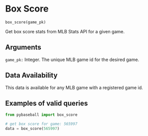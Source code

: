 # Box Score

`box_score(game_pk)`

Get box score stats from MLB Stats API for a given game.

## Arguments

`game_pk:` Integer. The unique MLB game id for the desired game.

## Data Availability

This data is available for any MLB game with a registered game id.

## Examples of valid queries

```python
from pybaseball import box_score

# get box score for game: 565997
data = box_score(565997)
```
